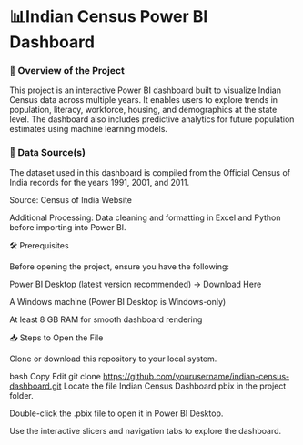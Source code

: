  <h1><b>📊Indian Census Power BI Dashboard</b></h1>

<h3><b>📌 Overview of the Project</b></h3>
This project is an interactive Power BI dashboard built to visualize Indian Census data across multiple years.
It enables users to explore trends in population, literacy, workforce, housing, and demographics at the state level.
The dashboard also includes predictive analytics for future population estimates using machine learning models.

<h3><b>📂 Data Source(s)</b></h3>

The dataset used in this dashboard is compiled from the Official Census of India records for the years 1991, 2001, and 2011.

Source: Census of India Website

Additional Processing: Data cleaning and formatting in Excel and Python before importing into Power BI.

🛠 Prerequisites

Before opening the project, ensure you have the following:

Power BI Desktop (latest version recommended) → Download Here

A Windows machine (Power BI Desktop is Windows-only)

At least 8 GB RAM for smooth dashboard rendering

📥 Steps to Open the File

Clone or download this repository to your local system.

bash
Copy
Edit
git clone https://github.com/yourusername/indian-census-dashboard.git
Locate the file Indian Census Dashboard.pbix in the project folder.

Double-click the .pbix file to open it in Power BI Desktop.

Use the interactive slicers and navigation tabs to explore the dashboard.

